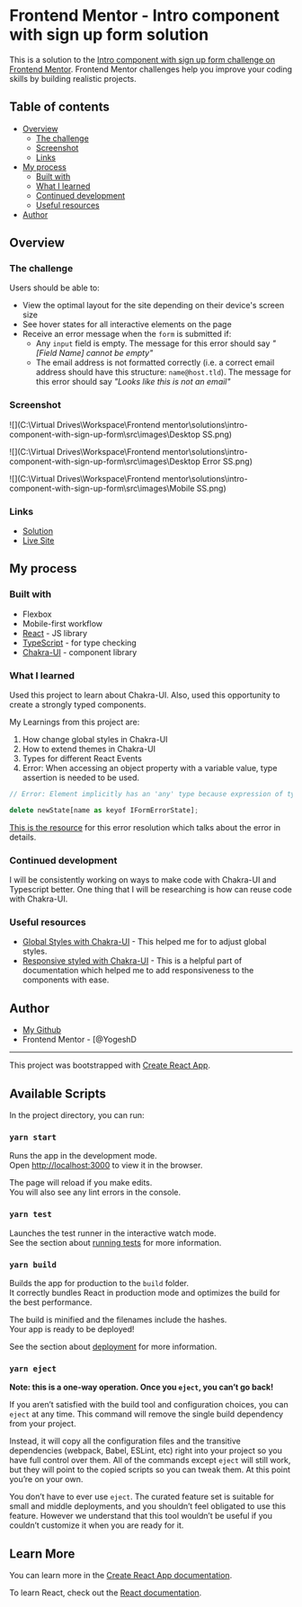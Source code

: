 

# Frontend Mentor - Intro component with sign up form solution

This is a solution to the [Intro component with sign up form challenge on Frontend Mentor](https://www.frontendmentor.io/challenges/intro-component-with-signup-form-5cf91bd49edda32581d28fd1). Frontend Mentor challenges help you improve your coding skills by building realistic projects. 

## Table of contents

- [Overview](#overview)
  - [The challenge](#the-challenge)
  - [Screenshot](#screenshot)
  - [Links](#links)
- [My process](#my-process)
  - [Built with](#built-with)
  - [What I learned](#what-i-learned)
  - [Continued development](#continued-development)
  - [Useful resources](#useful-resources)
- [Author](#author)

## Overview

### The challenge

Users should be able to:

- View the optimal layout for the site depending on their device's screen size
- See hover states for all interactive elements on the page
- Receive an error message when the `form` is submitted if:
  - Any `input` field is empty. The message for this error should say *"[Field Name] cannot be empty"*
  - The email address is not formatted correctly (i.e. a correct email address should have this structure: `name@host.tld`). The message for this error should say *"Looks like this is not an email"*

### Screenshot

![](C:\Virtual Drives\Workspace\Frontend mentor\solutions\intro-component-with-sign-up-form\src\images\Desktop SS.png)



![](C:\Virtual Drives\Workspace\Frontend mentor\solutions\intro-component-with-sign-up-form\src\images\Desktop Error SS.png)



![](C:\Virtual Drives\Workspace\Frontend mentor\solutions\intro-component-with-sign-up-form\src\images\Mobile SS.png)

### Links

- [Solution](https://github.com/yogeshdatir/intro-component-with-sign-up-form)
- [Live Site](https://chakra-form.netlify.app/)

## My process

### Built with

- Flexbox
- Mobile-first workflow
- [React](https://reactjs.org/) - JS library
- [TypeScript](https://www.typescriptlang.org/) - for type checking
- [Chakra-UI](https://chakra-ui.com/) - component library

### What I learned

Used this project to learn about Chakra-UI. Also, used this opportunity to create a strongly typed components.

My Learnings from this project are:

1. How change global styles in Chakra-UI
2. How to extend themes in Chakra-UI
3. Types for different React Events
4. Error: When accessing an object property with a variable value, type assertion is needed to be used. 

```jsx
// Error: Element implicitly has an 'any' type because expression of type 'string' can't be used to index type 'IFormErrorState'. ts(7053)

delete newState[name as keyof IFormErrorState];
```

[This is the resource](https://bobbyhadz.com/blog/typescript-element-implicitly-has-any-type-expression#:~:text=The%20error%20%22Element%20implicitly%20has,one%20of%20the%20object's%20keys.) for this error resolution which talks about the error in details.

### Continued development

I will be consistently working on ways to make code with Chakra-UI and Typescript better. One thing that I will be researching is how can reuse code with Chakra-UI.

### Useful resources

- [Global Styles with Chakra-UI](https://chakra-ui.com/docs/styled-system/global-styles) - This helped me for to adjust global styles.
- [Responsive styled with Chakra-UI](https://chakra-ui.com/docs/styled-system/responsive-styles) - This is a helpful part of documentation which helped me to add responsiveness to the components with ease.

## Author

- [My Github](https://github.com/yogeshdatir)
- Frontend Mentor - [@YogeshD



------



This project was bootstrapped with
[Create React App](https://github.com/facebook/create-react-app).

## Available Scripts

In the project directory, you can run:

### `yarn start`

Runs the app in the development mode.<br /> Open
[http://localhost:3000](http://localhost:3000) to view it in the browser.

The page will reload if you make edits.<br /> You will also see any lint errors
in the console.

### `yarn test`

Launches the test runner in the interactive watch mode.<br /> See the section
about
[running tests](https://facebook.github.io/create-react-app/docs/running-tests)
for more information.

### `yarn build`

Builds the app for production to the `build` folder.<br /> It correctly bundles
React in production mode and optimizes the build for the best performance.

The build is minified and the filenames include the hashes.<br /> Your app is
ready to be deployed!

See the section about
[deployment](https://facebook.github.io/create-react-app/docs/deployment) for
more information.

### `yarn eject`

**Note: this is a one-way operation. Once you `eject`, you can’t go back!**

If you aren’t satisfied with the build tool and configuration choices, you can
`eject` at any time. This command will remove the single build dependency from
your project.

Instead, it will copy all the configuration files and the transitive
dependencies (webpack, Babel, ESLint, etc) right into your project so you have
full control over them. All of the commands except `eject` will still work, but
they will point to the copied scripts so you can tweak them. At this point
you’re on your own.

You don’t have to ever use `eject`. The curated feature set is suitable for
small and middle deployments, and you shouldn’t feel obligated to use this
feature. However we understand that this tool wouldn’t be useful if you couldn’t
customize it when you are ready for it.

## Learn More

You can learn more in the
[Create React App documentation](https://facebook.github.io/create-react-app/docs/getting-started).

To learn React, check out the [React documentation](https://reactjs.org/).
